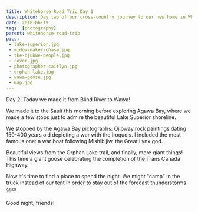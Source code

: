 ```yaml
---
title: Whitehorse Road Trip Day 1
description: Day two of our cross-country journey to our new home in Whitehorse
date: 2018-06-19
tags: [photography]
parent: whitehorse-road-trip
pics:
 - lake-superior.jpg
 - widow-maker-chasm.jpg
 - the-ojubwe-people.jpg
 - cover.jpg
 - photographer-caitlyn.jpg
 - orphan-lake.jpg
 - wawa-goose.jpg
 - map.jpg
---
```

Day 2! Today we made it from Blind River to Wawa!

We made it to the Sault this morning before exploring Agawa Bay, where we made a few stops just to admire the beautiful Lake Superior shoreline.

We stopped by the Agawa Bay pictographs: Ojibway rock paintings dating 150-400 years old depicting a war with the Iroquois. I included the most famous one: a war boat following Mishibijiw, the Great Lynx god.

Beautiful views from the Orphan Lake trail, and finally, more giant things! This time a giant goose celebrating the completion of the Trans Canada Highway.

Now it's time to find a place to spend the night. We might "camp" in the truck instead of our tent in order to stay out of the forecast thunderstorms ⛈️💤

Good night, friends!